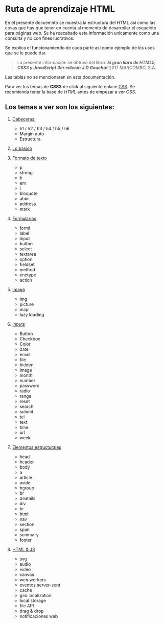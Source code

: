 # Ruta de aprendizaje HTML

En el presente docuemnto se muestra la estructura del HTML así como las cosas que hay que tener en cuenta al momento de desarrollar el esqueleto para páginas web. Se ha reacabado esta información unicamente como una consulta y no con fines lucrativos.

Se explica el funcionamiendo de cada parte asi como ejemplo de los usos que se le puede dar.

>La presente información se obtuvo del libro: ***El gran libro de HTML5, CSS3 y JavaScript 3er edición J.D Gauchat*** 2017 *MARCOMBO*, S.A.

Las tablas no se mencionaran en esta documentación.

Para ver los temas de **CSS3** de click al siguiente enlace [CSS](https://github.com/Hydr0bius/CSS/blob/main/README.md). Se recomienda tener la base de *HTML* antes de empezar a ver *CSS*.

## Los temas a ver son los siguientes:

1. [Cabeceras:](01%20-%20Cabeceras/readme.md)
   * h1 / h2 / h3 / h4 / h5 / h6
   * Margin auto
   * Estructura
2. [Lo básico](02%20-%20Lo%20básico/basico.md)

3. [Formato de texto](03%20-%20Formato%20de%20texto/formatoDeTexto.md)
   * p
   * strong
   * b
   * em
   * i
   * bloquote
   * abbr
   * address
   * mark
4. [Formularios](04%20-%20Formularios/formularios.md)
   * forml
   * label
   * input
   * button
   * select
   * textarea
   * option
   * fieldset
   * method
   * enctype
   * action
5. [Image](05%20-%20Imagen/image.md)
   * img
   * picture
   * map
   * lazy loading
6. [Inputs](06%20-%20Inputs/inputs.md)
    * Button
    * Checkbox
    * Color
    * date
    * email
    * file
    * hidden
    * image
    * month
    * number
    * password
    * radio
    * range
    * reset
    * search
    * submit
    * tel
    * text
    * time
    * url
    * week
7. [Elementos estructurales](07%20-%20Elementos%20estructurales/ElementosEstructurales.md)
   * head
   * header
   * body
   * a
   * article
   * aside
   * hgroup
   * br
   * deatails
   * div
   * hr
   * html
   * nav
   * section
   * span
   * summary
   * footer
8. [HTML & JS](https://hydr0bius.github.io/coming-soon/)
    * svg
    * audio
    * video
    * canvas
    * web workers
    * eventos server-sent
    * cache
    * geo localization
    * local storage
    * file API
    * drag & drop
    * notificaciones web
